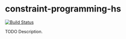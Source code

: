 # constraint-programming-hs

[![Build Status](https://travis-ci.org/githubuser/constraint-programming-hs.png)](https://travis-ci.org/githubuser/constraint-programming-hs)

TODO Description.

